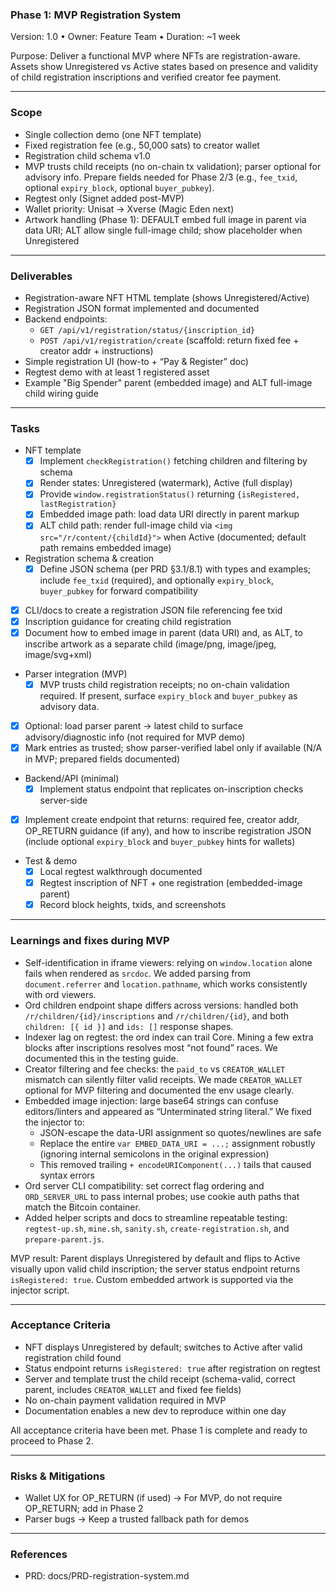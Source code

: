 ### Phase 1: MVP Registration System

Version: 1.0 • Owner: Feature Team • Duration: ~1 week

Purpose: Deliver a functional MVP where NFTs are registration-aware. Assets show Unregistered vs Active states based on presence and validity of child registration inscriptions and verified creator fee payment.

----

### Scope
- Single collection demo (one NFT template)
- Fixed registration fee (e.g., 50,000 sats) to creator wallet
 - Registration child schema v1.0
 - MVP trusts child receipts (no on-chain tx validation); parser optional for advisory info. Prepare fields needed for Phase 2/3 (e.g., `fee_txid`, optional `expiry_block`, optional `buyer_pubkey`).
- Regtest only (Signet added post-MVP)
- Wallet priority: Unisat → Xverse (Magic Eden next)
 - Artwork handling (Phase 1): DEFAULT embed full image in parent via data URI; ALT allow single full-image child; show placeholder when Unregistered

----

### Deliverables
- Registration-aware NFT HTML template (shows Unregistered/Active)
- Registration JSON format implemented and documented
- Backend endpoints:
  - `GET /api/v1/registration/status/{inscription_id}`
  - `POST /api/v1/registration/create` (scaffold: return fixed fee + creator addr + instructions)
- Simple registration UI (how-to + “Pay & Register” doc)
- Regtest demo with at least 1 registered asset
 - Example "Big Spender" parent (embedded image) and ALT full-image child wiring guide

----

### Tasks

- NFT template
  - [x] Implement `checkRegistration()` fetching children and filtering by schema
  - [x] Render states: Unregistered (watermark), Active (full display)
  - [x] Provide `window.registrationStatus()` returning `{isRegistered, lastRegistration}`
  - [x] Embedded image path: load data URI directly in parent markup
  - [x] ALT child path: render full-image child via `<img src="/r/content/{childId}">` when Active (documented; default path remains embedded image)

 - Registration schema & creation
   - [x] Define JSON schema (per PRD §3.1/8.1) with types and examples; include `fee_txid` (required), and optionally `expiry_block`, `buyer_pubkey` for forward compatibility
  - [x] CLI/docs to create a registration JSON file referencing fee txid
  - [x] Inscription guidance for creating child registration
  - [x] Document how to embed image in parent (data URI) and, as ALT, to inscribe artwork as a separate child (image/png, image/jpeg, image/svg+xml)

 - Parser integration (MVP)
   - [x] MVP trusts child registration receipts; no on-chain validation required. If present, surface `expiry_block` and `buyer_pubkey` as advisory data.
  - [x] Optional: load parser parent → latest child to surface advisory/diagnostic info (not required for MVP demo)
  - [x] Mark entries as trusted; show parser-verified label only if available (N/A in MVP; prepared fields documented)

 - Backend/API (minimal)
   - [x] Implement status endpoint that replicates on-inscription checks server-side
  - [x] Implement create endpoint that returns: required fee, creator addr, OP_RETURN guidance (if any), and how to inscribe registration JSON (include optional `expiry_block` and `buyer_pubkey` hints for wallets)

- Test & demo
  - [x] Local regtest walkthrough documented
  - [x] Regtest inscription of NFT + one registration (embedded-image parent)
  - [x] Record block heights, txids, and screenshots

----

### Learnings and fixes during MVP

- Self-identification in iframe viewers: relying on `window.location` alone fails when rendered as `srcdoc`. We added parsing from `document.referrer` and `location.pathname`, which works consistently with ord viewers.
- Ord children endpoint shape differs across versions: handled both `/r/children/{id}/inscriptions` and `/r/children/{id}`, and both `children: [{ id }]` and `ids: []` response shapes.
- Indexer lag on regtest: the ord index can trail Core. Mining a few extra blocks after inscriptions resolves most “not found” races. We documented this in the testing guide.
- Creator filtering and fee checks: the `paid_to` vs `CREATOR_WALLET` mismatch can silently filter valid receipts. We made `CREATOR_WALLET` optional for MVP filtering and documented the env usage clearly.
- Embedded image injection: large base64 strings can confuse editors/linters and appeared as “Unterminated string literal.” We fixed the injector to:
  - JSON-escape the data-URI assignment so quotes/newlines are safe
  - Replace the entire `var EMBED_DATA_URI = ...;` assignment robustly (ignoring internal semicolons in the original expression)
  - This removed trailing `+ encodeURIComponent(...)` tails that caused syntax errors
- Ord server CLI compatibility: set correct flag ordering and `ORD_SERVER_URL` to pass internal probes; use cookie auth paths that match the Bitcoin container.
- Added helper scripts and docs to streamline repeatable testing: `regtest-up.sh`, `mine.sh`, `sanity.sh`, `create-registration.sh`, and `prepare-parent.js`.

MVP result: Parent displays Unregistered by default and flips to Active visually upon valid child inscription; the server status endpoint returns `isRegistered: true`. Custom embedded artwork is supported via the injector script.

----

### Acceptance Criteria
 - NFT displays Unregistered by default; switches to Active after valid registration child found
 - Status endpoint returns `isRegistered: true` after registration on regtest
 - Server and template trust the child receipt (schema-valid, correct parent, includes `CREATOR_WALLET` and fixed fee fields)
 - No on-chain payment validation required in MVP
 - Documentation enables a new dev to reproduce within one day

All acceptance criteria have been met. Phase 1 is complete and ready to proceed to Phase 2.

----

### Risks & Mitigations
- Wallet UX for OP_RETURN (if used) → For MVP, do not require OP_RETURN; add in Phase 2
- Parser bugs → Keep a trusted fallback path for demos

----

### References
- PRD: docs/PRD-registration-system.md


